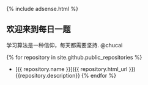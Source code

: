 {% include adsense.html %}
## 欢迎来到每日一题

学习算法是一种信仰，每天都需要坚持.  @chucai

{% for repository in site.github.public_repositories %}
  * [{{ repository.name }}]({{ repository.html_url }}) {{repository.description}}
{% endfor %}
